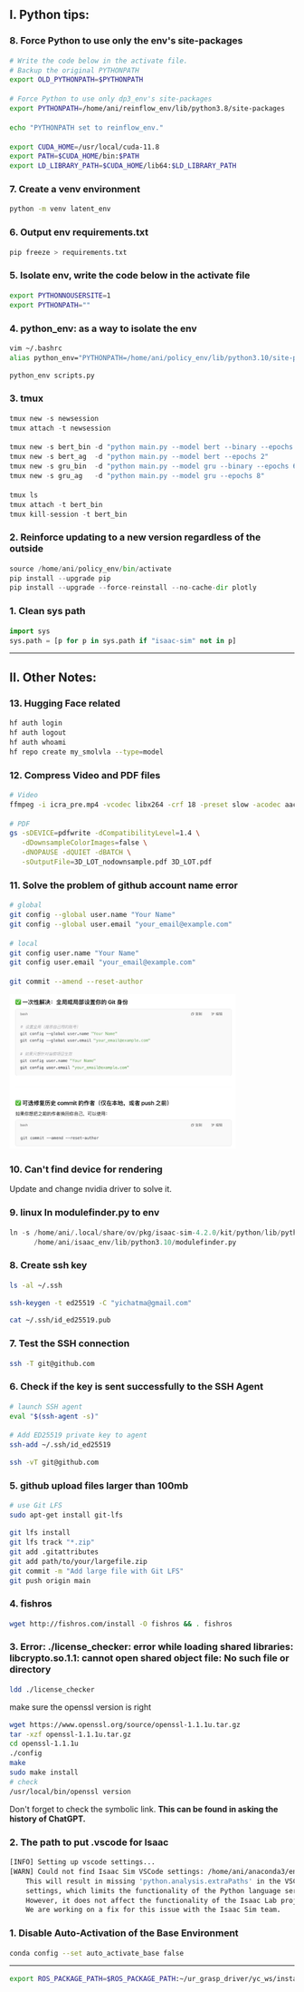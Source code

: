 ## I. Python tips: 

### 8. Force Python to use only the env's site-packages
```bash
# Write the code below in the activate file.
# Backup the original PYTHONPATH
export OLD_PYTHONPATH=$PYTHONPATH

# Force Python to use only dp3_env's site-packages
export PYTHONPATH=/home/ani/reinflow_env/lib/python3.8/site-packages

echo "PYTHONPATH set to reinflow_env."

export CUDA_HOME=/usr/local/cuda-11.8
export PATH=$CUDA_HOME/bin:$PATH
export LD_LIBRARY_PATH=$CUDA_HOME/lib64:$LD_LIBRARY_PATH
```

### 7. Create a venv environment
```bash
python -m venv latent_env
```

### 6. Output env requirements.txt
```bash
pip freeze > requirements.txt
```

### 5. Isolate env, write the code below in the activate file
```bash
export PYTHONNOUSERSITE=1
export PYTHONPATH=""
```

### 4. python_env: as a way to isolate the env
```bash
vim ~/.bashrc
alias python_env="PYTHONPATH=/home/ani/policy_env/lib/python3.10/site-packages:$PYTHONPATH /home/ani/policy_env/bin/python"
```
```python
python_env scripts.py
```

### 3. tmux
```python
tmux new -s newsession
tmux attach -t newsession

tmux new -s bert_bin -d "python main.py --model bert --binary --epochs 3"
tmux new -s bert_ag  -d "python main.py --model bert --epochs 2"
tmux new -s gru_bin  -d "python main.py --model gru --binary --epochs 6"
tmux new -s gru_ag   -d "python main.py --model gru --epochs 8"

tmux ls
tmux attach -t bert_bin
tmux kill-session -t bert_bin
```

### 2. Reinforce updating to a new version regardless of the outside
```python
source /home/ani/policy_env/bin/activate
pip install --upgrade pip
pip install --upgrade --force-reinstall --no-cache-dir plotly
```

### 1. Clean sys path
```python
import sys
sys.path = [p for p in sys.path if "isaac-sim" not in p]
```

---


## II. Other Notes:

### 13. Hugging Face related
```bash
hf auth login
hf auth logout
hf auth whoami
hf repo create my_smolvla --type=model
```

### 12. Compress Video and PDF files

```bash
# Video
ffmpeg -i icra_pre.mp4 -vcodec libx264 -crf 18 -preset slow -acodec aac icra_video.mp4

# PDF
gs -sDEVICE=pdfwrite -dCompatibilityLevel=1.4 \
   -dDownsampleColorImages=false \
   -dNOPAUSE -dQUIET -dBATCH \
   -sOutputFile=3D_LOT_nodownsample.pdf 3D_LOT.pdf
```

### 11. Solve the problem of github account name error

```bash
# global
git config --global user.name "Your Name"
git config --global user.email "your_email@example.com"

# local 
git config user.name "Your Name"
git config user.email "your_email@example.com"

git commit --amend --reset-author
```

<img src="./images/account_error.png" alt="account_error" width="400"/>


### 10. Can't find device for rendering
Update and change nvidia driver to solve it. 


### 9. linux ln modulefinder.py to env
```python
ln -s /home/ani/.local/share/ov/pkg/isaac-sim-4.2.0/kit/python/lib/python3.10/modulefinder.py \
      /home/ani/isaac_env/lib/python3.10/modulefinder.py
```

### 8. Create ssh key
```sh
ls -al ~/.ssh
```
```sh
ssh-keygen -t ed25519 -C "yichatma@gmail.com"
```
```sh
cat ~/.ssh/id_ed25519.pub
```

### 7. Test the SSH connection
```sh
ssh -T git@github.com
```

### 6. Check if the key is sent successfully to the SSH Agent
```sh
# launch SSH agent
eval "$(ssh-agent -s)"

# Add ED25519 private key to agent
ssh-add ~/.ssh/id_ed25519
```

```sh
ssh -vT git@github.com
```

### 5. github upload files larger than 100mb
```sh
# use Git LFS
sudo apt-get install git-lfs
```
```sh
git lfs install
git lfs track "*.zip"
git add .gitattributes
git add path/to/your/largefile.zip
git commit -m "Add large file with Git LFS"
git push origin main
```

### 4. fishros
```sh
wget http://fishros.com/install -O fishros && . fishros
```

### 3. Error: ./license_checker: error while loading shared libraries: libcrypto.so.1.1: cannot open shared object file: No such file or directory
 ```sh
ldd ./license_checker
```
make sure the openssl version is right
```sh
wget https://www.openssl.org/source/openssl-1.1.1u.tar.gz
tar -xzf openssl-1.1.1u.tar.gz
cd openssl-1.1.1u
./config
make
sudo make install
# check
/usr/local/bin/openssl version
```
Don't forget to check the symbolic link.
**This can be found in asking the history of ChatGPT.**


### 2. The path to put .vscode for Isaac
```sh
[INFO] Setting up vscode settings...
[WARN] Could not find Isaac Sim VSCode settings: /home/ani/anaconda3/envs/any_isaac/lib/python3.10/site-packages/isaacsim/.vscode/settings.json.
	This will result in missing 'python.analysis.extraPaths' in the VSCode
	settings, which limits the functionality of the Python language server.
	However, it does not affect the functionality of the Isaac Lab project.
	We are working on a fix for this issue with the Isaac Sim team.
```

### 1. Disable Auto-Activation of the Base Environment
```sh
conda config --set auto_activate_base false
```
----

```sh
export ROS_PACKAGE_PATH=$ROS_PACKAGE_PATH:~/ur_grasp_driver/yc_ws/install/my_ur_driver/share
```

